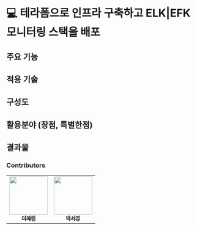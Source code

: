 # 💻 테라폼으로 인프라 구축하고 ELK|EFK 모니터링 스택을 배포


## 주요 기능
## 적용 기술
## 구성도
## 활용분야 (장점, 특별한점) 
## 결과물 

### Contributors
<table>
  <tr>
    <td align="center"><a href="https://github.com/HYERIN0718"><img src="https://avatars.githubusercontent.com/u/70850937?v=4" width="100px;" alt=""/><br /><sub><b>이혜린</b></sub></a><br/></td>
    <td align="center"><a href="https://github.com/WESTZERO115"><img src="https://avatars.githubusercontent.com/u/65750746?v=4" width="100px;" alt=""/><br /><sub><b>박서영</b></sub></a><br/></td>
  </tr>
  </table>
